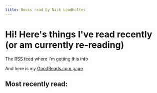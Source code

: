 ```yaml
---
title: Books read by Nick Loadholtes
---
```


# Hi! Here's things I've read recently (or am currently re-reading)

The [RSS feed](https://www.goodreads.com/review/list_rss/2953838) where I'm getting this info

And here is my [GoodReads.com page](https://www.goodreads.com/user/show/2953838-nick-loadholtes)


## Most recently read:
<style>
	#bookholder{
		display: flex;
		flex-wrap: wrap;
	}
	.book{
	width: 200px;
	margin: 10px;
	}
</style>
<div id="bookholder"></div>
<script src="https://ajax.googleapis.com/ajax/libs/jquery/3.4.1/jquery.min.js"></script>
<script language="JavaScript">
$(document).ready(function() {
	//feed to parse
	var box = $("#bookholder");
	var feed = "https://cors-anywhere.herokuapp.com/https://www.goodreads.com/review/list_rss/2953838";
	$.ajax(feed, {
	accepts:{
		xml:"application/rss+xml"
	},
	dataType:"xml",
	success:function(data) {
		//Credit: http://stackoverflow.com/questions/10943544/how-to-parse-an-rss-feed-using-javascript

	$(data).find("item").each(function () { // or "item" or whatever suits your feed
	var el = $(this);
	var book_details = "<a href=" + el.find("link").text() + ">" +
		"<img src="+ el.find("book_medium_image_url").text()+"></a>" +
		"<br><em>" + el.find("title").text() + "</em>";
	if(el.find("user_rating").text() !== "0") {
		book_details += "<br><b>My rating:" + el.find("user_rating").text();
	} else {
		book_details += "<br><em><b><span style='background-color:currentColor'><span style='color:white'>Still reading...</span></span></b></em>"
	}
	box.append("<div class='book'>" + book_details + "</div>");
		});
	}
		});
	});
</script>
 
